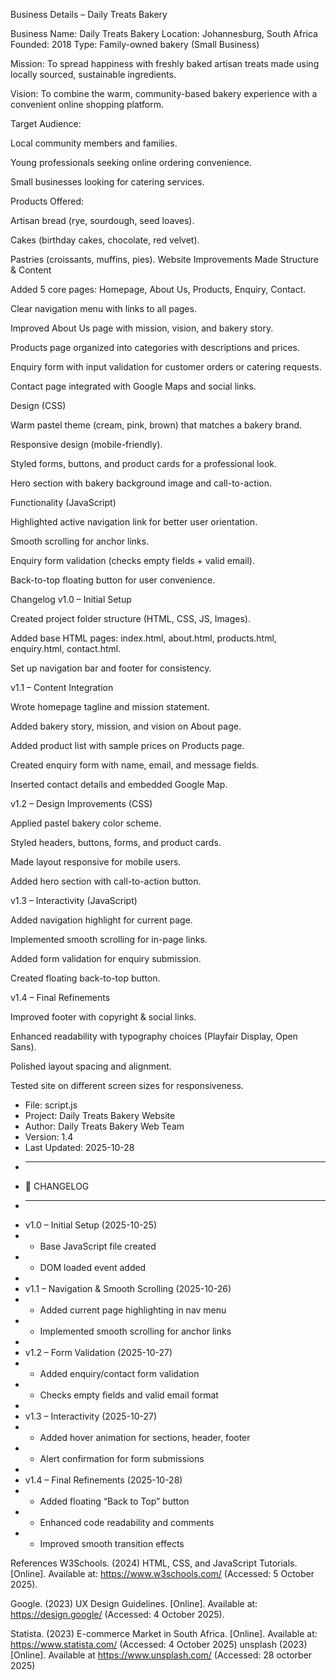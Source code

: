 Business Details – Daily Treats Bakery

Business Name: Daily Treats Bakery
Location: Johannesburg, South Africa
Founded: 2018
Type: Family-owned bakery (Small Business)

Mission:
To spread happiness with freshly baked artisan treats made using locally sourced, sustainable ingredients.

Vision:
To combine the warm, community-based bakery experience with a convenient online shopping platform.

Target Audience:

Local community members and families.

Young professionals seeking online ordering convenience.

Small businesses looking for catering services.

Products Offered:

Artisan bread (rye, sourdough, seed loaves).

Cakes (birthday cakes, chocolate, red velvet).

Pastries (croissants, muffins, pies).
 Website Improvements Made
Structure & Content

Added 5 core pages: Homepage, About Us, Products, Enquiry, Contact.

Clear navigation menu with links to all pages.

Improved About Us page with mission, vision, and bakery story.

Products page organized into categories with descriptions and prices.

Enquiry form with input validation for customer orders or catering requests.

Contact page integrated with Google Maps and social links.

Design (CSS)

Warm pastel theme (cream, pink, brown) that matches a bakery brand.

Responsive design (mobile-friendly).

Styled forms, buttons, and product cards for a professional look.

Hero section with bakery background image and call-to-action.

 Functionality (JavaScript)

Highlighted active navigation link for better user orientation.

Smooth scrolling for anchor links.

Enquiry form validation (checks empty fields + valid email).

Back-to-top floating button for user convenience.

Changelog
v1.0 – Initial Setup

Created project folder structure (HTML, CSS, JS, Images).

Added base HTML pages: index.html, about.html, products.html, enquiry.html, contact.html.

Set up navigation bar and footer for consistency.

v1.1 – Content Integration

Wrote homepage tagline and mission statement.

Added bakery story, mission, and vision on About page.

Added product list with sample prices on Products page.

Created enquiry form with name, email, and message fields.

Inserted contact details and embedded Google Map.

v1.2 – Design Improvements (CSS)

Applied pastel bakery color scheme.

Styled headers, buttons, forms, and product cards.

Made layout responsive for mobile users.

Added hero section with call-to-action button.

v1.3 – Interactivity (JavaScript)

Added navigation highlight for current page.

Implemented smooth scrolling for in-page links.

Added form validation for enquiry submission.

Created floating back-to-top button.

v1.4 – Final Refinements

Improved footer with copyright & social links.

Enhanced readability with typography choices (Playfair Display, Open Sans).

Polished layout spacing and alignment.

Tested site on different screen sizes for responsiveness.
 * File: script.js
 * Project: Daily Treats Bakery Website
 * Author: Daily Treats Bakery Web Team
 * Version: 1.4
 * Last Updated: 2025-10-28
 * ----------------------------------------------------
 * 🧁 CHANGELOG
 * ----------------------------------------------------
 * v1.0 – Initial Setup (2025-10-25)
 *   - Base JavaScript file created
 *   - DOM loaded event added
 * 
 * v1.1 – Navigation & Smooth Scrolling (2025-10-26)
 *   - Added current page highlighting in nav menu
 *   - Implemented smooth scrolling for anchor links
 * 
 * v1.2 – Form Validation (2025-10-27)
 *   - Added enquiry/contact form validation
 *   - Checks empty fields and valid email format
 * 
 * v1.3 – Interactivity (2025-10-27)
 *   - Added hover animation for sections, header, footer
 *   - Alert confirmation for form submissions
 * 
 * v1.4 – Final Refinements (2025-10-28)
 *   - Added floating “Back to Top” button
 *   - Enhanced code readability and comments
 *   - Improved smooth transition effects

References 
W3Schools. (2024) HTML, CSS, and JavaScript Tutorials. [Online]. Available at: https://www.w3schools.com/ (Accessed: 5 October 2025).

Google. (2023) UX Design Guidelines. [Online]. Available at: https://design.google/ (Accessed: 4 October 2025).

Statista. (2023) E-commerce Market in South Africa. [Online]. Available at: https://www.statista.com/ (Accessed: 4 October 2025)
unsplash (2023)   [Online]. Available at  https://www.unsplash.com/ (Accessed: 28 octorber 2025)



